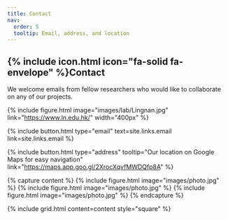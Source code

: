 ```yaml
---
title: Contact
nav:
  order: 5
  tooltip: Email, address, and location
---
```


## {% include icon.html icon="fa-solid fa-envelope" %}Contact

We welcome emails from fellow researchers who would like to collaborate on any of our projects. 

{%
  include figure.html
  image="images/lab/Lingnan.jpg"
  link="https://www.ln.edu.hk/"
  width="400px"
%}

{%
  include button.html
  type="email"
  text=site.links.email
  link=site.links.email
%}

{%
  include button.html
  type="address"
  tooltip="Our location on Google Maps for easy navigation"
  link="https://maps.app.goo.gl/2XrocXqvfMWDQfp8A"
%}

{% capture content %}
{% include figure.html image="images/photo.jpg" %}
{% include figure.html image="images/photo.jpg" %}
{% include figure.html image="images/photo.jpg" %}
{% endcapture %}

{%
  include grid.html
  content=content
  style="square"
%}
